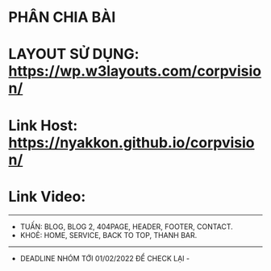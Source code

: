 # PHÂN CHIA BÀI
# LAYOUT SỬ DỤNG: https://wp.w3layouts.com/corpvision/
# Link Host: https://nyakkon.github.io/corpvision/
# Link Video: 

-----------------------------------------------

- TUẤN: BLOG, BLOG 2, 404PAGE, HEADER, FOOTER, CONTACT.
- KHOẺ: HOME, SERVICE, BACK TO TOP, THANH BAR.

-----------------------------------------------
- DEADLINE NHÓM TỚI 01/02/2022 ĐỂ CHECK LẠI - 
